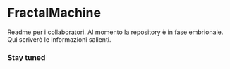 # FractalMachine
Readme per i collaboratori. Al momento la repository è in fase embrionale.
Qui scriverò le informazioni salienti.

### Stay tuned

